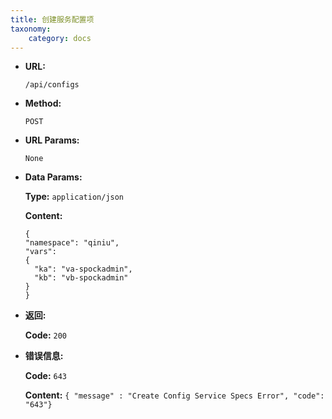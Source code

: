 ```yaml
---
title: 创建服务配置项
taxonomy:
    category: docs
---
```


* **URL:**

    `/api/configs`

* **Method:**

    `POST`

* **URL Params:**

    `None`

* **Data Params:**
	
	**Type:** `application/json`
	
	**Content:**

	```
  {
    "namespace": "qiniu",
    "vars":
    {
      "ka": "va-spockadmin",
      "kb": "vb-spockadmin"
    }
  }
  ```

* **返回:**

    **Code:** `200`

* **错误信息:**

    **Code:** `643`
  	
  	**Content:** `{ "message" : "Create Config Service Specs Error", "code": "643"}`